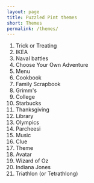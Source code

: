 ```yaml
---
layout: page
title: Puzzled Pint themes
short: Themes
permalink: /themes/
---
```


1. Trick or Treating
2. IKEA
3. Naval battles
4. Choose Your Own Adventure
5. Menu
6. Cookbook
7. Family Scrapbook
8. Grimm's
9. College
10. Starbucks
11. Thanksgiving
12. Library
13. Olympics
14. Parcheesi
15. Music
16. Clue
17. Theme
18. Avatar
19. Wizard of Oz
20. Indiana Jones
21. Triathlon (or Tetrathlong)
